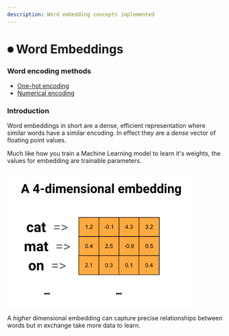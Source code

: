 ```yaml
---
description: Word embedding concepts implemented
---
```


# ⏺ Word Embeddings

### Word encoding methods

* [One-hot encoding](one-hot-encoding.md)
* [Numerical encoding](numerical-encoding.md)

### Introduction

Word embeddings in short are a dense, efficient representation where similar words have a similar encoding. In effect they are a _dense_ vector of floating point values.

Much like how you train a Machine Learning model to learn it's weights, the values for embedding are trainable parameters.&#x20;

![](<../../../../.gitbook/assets/image (3).png>)

A _higher_ dimensional embedding can capture precise relationships between words but in exchange take more data to learn.
